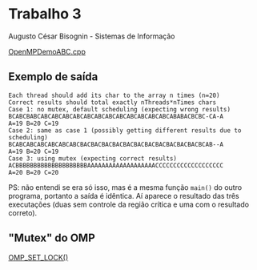 # Trabalho 3

Augusto César Bisognin - Sistemas de Informação

[OpenMPDemoABC.cpp](OpenMPDemoABC.cpp)

## Exemplo de saída

```
Each thread should add its char to the array n times (n=20)
Correct results should total exactly nThreads*nTimes chars
Case 1: no mutex, default scheduling (expecting wrong results)
BCABCBABCABCABCABCABCABCABCABCABCABCABCABCABCABABACBCBC-CA-A
A=19 B=20 C=19 
Case 2: same as case 1 (possibly getting different results due to scheduling)
BCABCABCABCABCABCABCBACBACBACBACBACBACBACBACBACBACBACBCAB--A
A=19 B=20 C=19 
Case 3: using mutex (expecting correct results)
ACBBBBBBBBBBBBBBBBBBBBAAAAAAAAAAAAAAAAAAACCCCCCCCCCCCCCCCCCC
A=20 B=20 C=20 
```

PS: não entendi se era só isso, mas é a mesma função `main()` do outro programa, portanto a saída é idêntica. Aí aparece o resultado das três executações (duas sem controle da região crítica e uma com o resultado correto).

## "Mutex" do OMP

[OMP_SET_LOCK()](https://computing.llnl.gov/tutorials/openMP/#OMP_SET_LOCK)